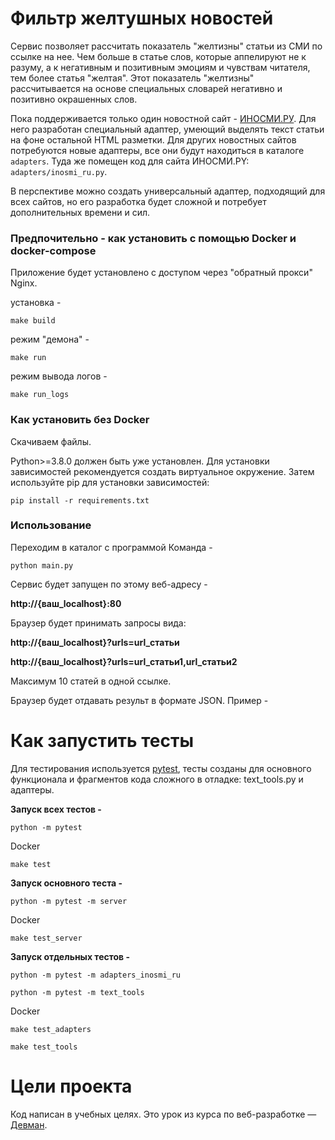 # Фильтр желтушных новостей

Сервис позволяет рассчитать показатель "желтизны" статьи из СМИ по ссылке на нее. Чем больше в статье слов, которые аппелируют не к разуму, а к негативным и позитивным эмоциям и чувствам читателя, тем более статья "желтая". Этот показатель "желтизны" рассчитывается на основе специальных словарей негативно и позитивно окрашенных слов.

Пока поддерживается только один новостной сайт - [ИНОСМИ.РУ](https://inosmi.ru/). Для него разработан специальный адаптер, умеющий выделять текст статьи на фоне остальной HTML разметки. Для других новостных сайтов потребуются новые адаптеры, все они будут находиться в каталоге `adapters`. Туда же помещен код для сайта ИНОСМИ.PY: `adapters/inosmi_ru.py`.

В перспективе можно создать универсальный адаптер, подходящий для всех сайтов, но его разработка будет сложной и потребует дополнительных времени и сил.


### Предпочительно - как установить с помощью Docker и docker-compose

Приложение будет установлено с доступом через "обратный прокси" Nginx.

установка -
```
make build
```
режим "демона" -
```
make run
```
режим вывода логов -
```
make run_logs
```

### Как установить без Docker

Скачиваем файлы. 

Python>=3.8.0 должен быть уже установлен. Для установки зависимостей рекомендуется создать виртуальное окружение. 
Затем используйте pip для установки зависимостей:
```
pip install -r requirements.txt
```

### Использование
Переходим в каталог с программой
Команда -

```
python main.py
```

Сервис будет запущен по этому веб-адресу -

**http://{ваш_localhost}:80**

Браузер будет принимать запросы вида:

**http://{ваш_localhost}?urls=url_статьи**

**http://{ваш_localhost}?urls=url_статьи1,url_статьи2**

Максимум 10 статей в одной ссылке.

Браузер будет отдавать результ в формате JSON. Пример -


# Как запустить тесты

Для тестирования используется [pytest](https://docs.pytest.org/en/latest/), тесты созданы для основного функционала и фрагментов кода сложного в отладке: text_tools.py и адаптеры. 

**Запуск всех тестов -**
```
python -m pytest
```
Docker
```
make test
```
**Запуск основного теста -**
```
python -m pytest -m server
```
Docker
```
make test_server
```
**Запуск отдельных тестов -**
```
python -m pytest -m adapters_inosmi_ru

python -m pytest -m text_tools
```
Docker
```
make test_adapters

make test_tools
```



# Цели проекта

Код написан в учебных целях. Это урок из курса по веб-разработке — [Девман](https://dvmn.org).
